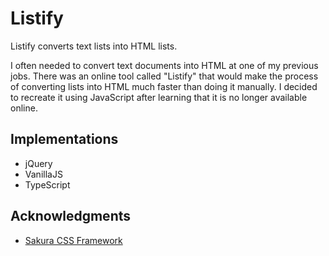 # Listify

Listify converts text lists into HTML lists.

I often needed to convert text documents into HTML at one of my previous jobs. There was an online tool called "Listify" that would make the process of converting lists into HTML much faster than doing it manually. I decided to recreate it using JavaScript after learning that it is no longer available online.

## Implementations

- jQuery
- VanillaJS
- TypeScript

## Acknowledgments

- [Sakura CSS Framework](https://oxal.org/projects/sakura/)
